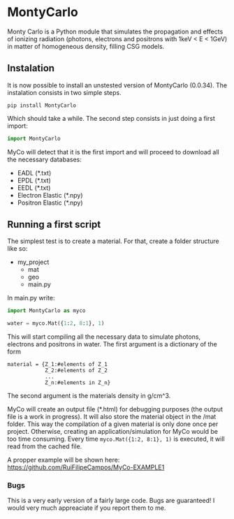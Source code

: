 # MontyCarlo

Monty Carlo is a Python module that simulates the propagation and effects of ionizing radiation (photons, electrons and positrons with 1keV < E < 1GeV) in matter of homogeneous density, filling CSG models.



## Instalation

It is now possible to install an unstested version of MontyCarlo (0.0.34). The instalation consists in two simple steps.

```
pip install MontyCarlo
```

Which should take a while. The second step consists in just doing a first import:

```python 
import MontyCarlo
```

MyCo will detect that it is the first import and will proceed to download all the necessary databases:

- EADL (\*.txt)
- EPDL (\*.txt)
- EEDL (\*.txt)
- Electron Elastic (\*.npy)
- Positron Elastic (\*.npy)

## Running a first script

The simplest test is to create a material. For that, create a folder structure like so:

- my_project
   - mat
   - geo
   - main.py
 
In main.py write:

```python 
import MontyCarlo as myco

water = myco.Mat({1:2, 8:1}, 1)
```
This will start compiling all the necessary data to simulate photons, electrons and positrons in water. The first argument is a dictionary of the form

``` 
material = {Z_1:#elements of Z_1
            Z_2:#elements of Z_2
            ...
            Z_n:#elements in Z_n}
```

The second argument is the materials density in g/cm^3.

MyCo will create an output file (\*.html) for debugging purposes (the output file is a work in progress). It will also store the material object in the /mat folder. This way the compilation of a given material is only done once per project. Otherwise, creating an application/simulation for MyCo would be too time consuming. Every time ```myco.Mat({1:2, 8:1}, 1)``` is executed, it will read from the cached file. 


A propper example will be shown here: https://github.com/RuiFilipeCampos/MyCo-EXAMPLE1

### Bugs

This is a very early version of a fairly large code. Bugs are guaranteed! I would very much appreaciate if you report them to me. 

